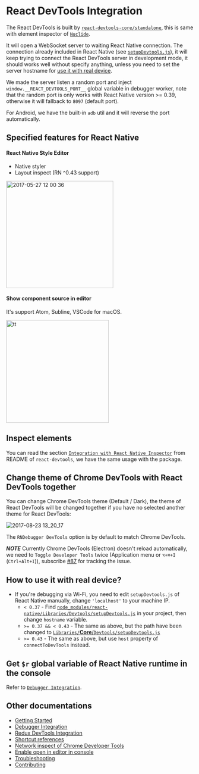 # React DevTools Integration

The React DevTools is built by [`react-devtools-core/standalone`](https://github.com/facebook/react-devtools/tree/master/packages/react-devtools-core#requirereact-devtools-corestandalone), this is same with element inspector of [`Nuclide`](https://nuclide.io/docs/platforms/react-native/#debugging__element-inspector).

It will open a WebSocket server to waiting React Native connection. The connection already included in React Native (see [`setupDevtools.js`](https://github.com/facebook/react-native/blob/master/Libraries/Core/Devtools/setupDevtools.js)), it will keep trying to connect the React DevTools server in development mode, it should works well without specify anything, unless you need to set the server hostname for [use it with real device](#how-to-use-it-with-real-device).

We made the server listen a random port and inject `window.__REACT_DEVTOOLS_PORT__` global variable in debugger worker, note that the random port is only works with React Native version >= 0.39, otherwise it will fallback to `8097` (default port).

For Android, we have the built-in `adb` util and it will reverse the port automatically.

## Specified features for React Native

#### React Native Style Editor

* Native styler
* Layout inspect (RN ^0.43 support)

<img width="288" alt="2017-05-27 12 00 36" src="https://cloud.githubusercontent.com/assets/3001525/26518163/0dc24ea6-42dd-11e7-91aa-52da5c4d347d.png">

#### Show component source in editor

It's support Atom, Subline, VSCode for macOS.

<img width="276" alt="tt" src="https://cloud.githubusercontent.com/assets/3001525/25572822/a83fdafa-2e71-11e7-8093-cce3f7db98c0.png">

## Inspect elements

You can read the section [`Integration with React Native Inspector`](https://github.com/facebook/react-devtools/tree/master/packages/react-devtools#integration-with-react-native-inspector) from README of `react-devtools`, we have the same usage with the package.

## Change theme of Chrome DevTools with React DevTools together

You can change Chrome DevTools theme (Default / Dark), the theme of React DevTools will be changed together if you have no selected another theme for React DevTools:

![2017-08-23 13_20_17](https://user-images.githubusercontent.com/3001525/29600011-f0782798-8798-11e7-88cf-98f50e24199d.gif)

The `RNDebugger DevTools` option is by default to match Chrome DevTools.

__*NOTE*__ Currently Chrome DevTools (Electron) doesn't reload automatically, we need to `Toggle Developer Tools` twice (Application menu or `⌥+⌘+I` (`Ctrl+Alt+I`)), subscribe [#87](https://github.com/jhen0409/react-native-debugger/issues/87) for tracking the issue.

## How to use it with real device?

* If you're debugging via Wi-Fi, you need to edit `setupDevtools.js` of React Native manually, change `'localhost'` to your machine IP.
  - `< 0.37` - Find [`node_modules/react-native/Libraries/Devtools/setupDevtools.js`](https://github.com/facebook/react-native/blob/0.36-stable/Libraries/Devtools/setupDevtools.js) in your project, then change `hostname` variable.
  - `>= 0.37 && < 0.43` - The same as above, but the path have been changed to [`Libraries/`__Core__/`Devtools/setupDevtools.js`](https://github.com/facebook/react-native/blob/0.37-stable/Libraries/Core/Devtools/setupDevtools.js)
  - `>= 0.43` - The same as above, but use `host` property of `connectToDevTools` instead.

## Get `$r` global variable of React Native runtime in the console

Refer to [`Debugger Integration`](debugger-integration.md#debugging-tips).

## Other documentations

* [Getting Started](getting-started.md)
* [Debugger Integration](debugger-integration.md)
* [Redux DevTools Integration](redux-devtools-integration.md)
* [Shortcut references](shortcut-references.md)
* [Network inspect of Chrome Developer Tools](network-inspect-of-chrome-devtools.md)
* [Enable open in editor in console](enable-open-in-editor-in-console.md)
* [Troubleshooting](troubleshooting.md)
* [Contributing](contributing.md)

